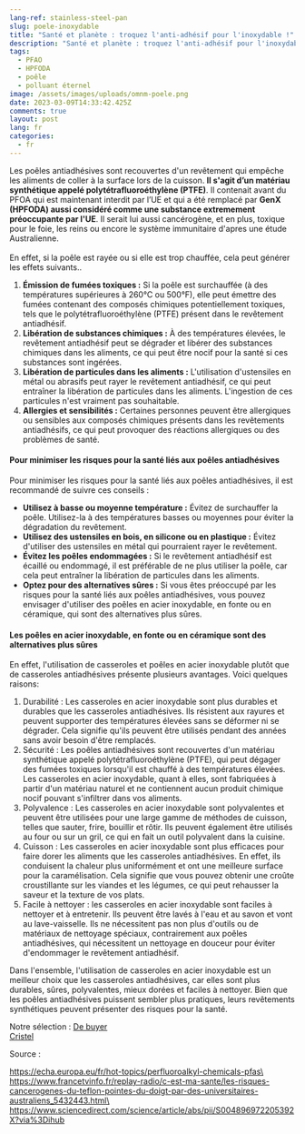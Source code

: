 ```yaml
---
lang-ref: stainless-steel-pan
slug: poele-inoxydable
title: "Santé et planète : troquez l'anti-adhésif pour l'inoxydable !"
description: "Santé et planète : troquez l'anti-adhésif pour l'inoxydable !"
tags:
  - PFAO
  - HPFODA
  - poêle
  - polluant éternel
image: /assets/images/uploads/omnm-poele.png
date: 2023-03-09T14:33:42.425Z
comments: true
layout: post
lang: fr
categories:
  - fr
---
```

Les poêles antiadhésives sont recouvertes d'un revêtement qui empêche les aliments de coller à la surface lors de la cuisson. **Il s'agit d’un matériau synthétique appelé polytétrafluoroéthylène (PTFE)**. Il contenait avant du PFOA qui est maintenant interdit par l’UE et qui a été remplacé par **GenX (HPFODA) aussi considéré comme une substance extremement préoccupante par l'UE**. Il serait lui aussi cancérogène, et en plus, toxique pour le foie, les reins ou encore le système immunitaire d'apres une étude Australienne. \
\
En effet, si la poêle est rayée ou si elle est trop chauffée, cela peut générer les effets suivants..

1. **Émission de fumées toxiques :** Si la poêle est surchauffée (à des températures supérieures à 260°C ou 500°F), elle peut émettre des fumées contenant des composés chimiques potentiellement toxiques, tels que le polytétrafluoroéthylène (PTFE) présent dans le revêtement antiadhésif.
2. **Libération de substances chimiques :** À des températures élevées, le revêtement antiadhésif peut se dégrader et libérer des substances chimiques dans les aliments, ce qui peut être nocif pour la santé si ces substances sont ingérées.
3. **Libération de particules dans les aliments :** L'utilisation d'ustensiles en métal ou abrasifs peut rayer le revêtement antiadhésif, ce qui peut entraîner la libération de particules dans les aliments. L'ingestion de ces particules n'est vraiment pas souhaitable.
4. **Allergies et sensibilités :** Certaines personnes peuvent être allergiques ou sensibles aux composés chimiques présents dans les revêtements antiadhésifs, ce qui peut provoquer des réactions allergiques ou des problèmes de santé.

#### Pour minimiser les risques pour la santé liés aux poêles antiadhésives

Pour minimiser les risques pour la santé liés aux poêles antiadhésives, il est recommandé de suivre ces conseils :

* **Utilisez à basse ou moyenne température :** Évitez de surchauffer la poêle. Utilisez-la à des températures basses ou moyennes pour éviter la dégradation du revêtement.
* **Utilisez des ustensiles en bois, en silicone ou en plastique :** Évitez d'utiliser des ustensiles en métal qui pourraient rayer le revêtement.
* **Évitez les poêles endommagées :** Si le revêtement antiadhésif est écaillé ou endommagé, il est préférable de ne plus utiliser la poêle, car cela peut entraîner la libération de particules dans les aliments.
* **Optez pour des alternatives sûres :** Si vous êtes préoccupé par les risques pour la santé liés aux poêles antiadhésives, vous pouvez envisager d'utiliser des poêles en acier inoxydable, en fonte ou en céramique, qui sont des alternatives plus sûres.

#### Les poêles en acier inoxydable, en fonte ou en céramique sont des alternatives plus sûres

En effet, l'utilisation de casseroles et poêles  en acier inoxydable plutôt que de casseroles antiadhésives présente plusieurs avantages. Voici quelques raisons:

1. Durabilité : Les casseroles en acier inoxydable sont plus durables et durables que les casseroles antiadhésives. Ils résistent aux rayures et peuvent supporter des températures élevées sans se déformer ni se dégrader. Cela signifie qu'ils peuvent être utilisés pendant des années sans avoir besoin d'être remplacés.
2. Sécurité : Les poêles antiadhésives sont recouvertes d'un matériau synthétique appelé polytétrafluoroéthylène (PTFE), qui peut dégager des fumées toxiques lorsqu'il est chauffé à des températures élevées. Les casseroles en acier inoxydable, quant à elles, sont fabriquées à partir d'un matériau naturel et ne contiennent aucun produit chimique nocif pouvant s'infiltrer dans vos aliments.
3. Polyvalence : Les casseroles en acier inoxydable sont polyvalentes et peuvent être utilisées pour une large gamme de méthodes de cuisson, telles que sauter, frire, bouillir et rôtir. Ils peuvent également être utilisés au four ou sur un gril, ce qui en fait un outil polyvalent dans la cuisine.                                                                    
4. Cuisson : Les casseroles en acier inoxydable sont plus efficaces pour faire dorer les aliments que les casseroles antiadhésives. En effet, ils conduisent la chaleur plus uniformément et ont une meilleure surface pour la caramélisation. Cela signifie que vous pouvez obtenir une croûte croustillante sur les viandes et les légumes, ce qui peut rehausser la saveur et la texture de vos plats.
5. Facile à nettoyer : les casseroles en acier inoxydable sont faciles à nettoyer et à entretenir. Ils peuvent être lavés à l'eau et au savon et vont au lave-vaisselle. Ils ne nécessitent pas non plus d'outils ou de matériaux de nettoyage spéciaux, contrairement aux poêles antiadhésives, qui nécessitent un nettoyage en douceur pour éviter d'endommager le revêtement antiadhésif.

Dans l'ensemble, l'utilisation de casseroles en acier inoxydable est un meilleur choix que les casseroles antiadhésives, car elles sont plus durables, sûres, polyvalentes, mieux dorées et faciles à nettoyer. Bien que les poêles antiadhésives puissent sembler plus pratiques, leurs revêtements synthétiques peuvent présenter des risques pour la santé.

N﻿otre sélection :
[D﻿e buyer](https://www.debuyer.com/fr/353-batteries-de-cuisine)\
[Cristel](https://www.cristel.com/fr/produits/poele-haute-inox-mutine-amovible)

Source : 

https://echa.europa.eu/fr/hot-topics/perfluoroalkyl-chemicals-pfas\
https://www.francetvinfo.fr/replay-radio/c-est-ma-sante/les-risques-cancerogenes-du-teflon-pointes-du-doigt-par-des-universitaires-australiens_5432443.html\
https://www.sciencedirect.com/science/article/abs/pii/S004896972205392X?via%3Dihub